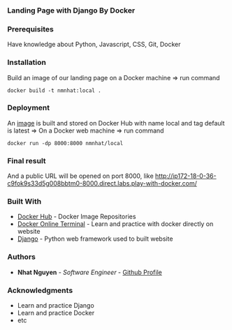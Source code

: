 ### Landing Page with Django By Docker 

### Prerequisites

Have knowledge about Python, Javascript, CSS, Git, Docker

### Installation

Build an image of our landing page on a Docker machine => run command
```
docker build -t nmnhat:local .
```
### Deployment

An [image](https://hub.docker.com/repository/docker/nmnhat/local) is built and stored on Docker Hub with name local and tag default is latest => On a Docker web machine => run command
```
docker run -dp 8000:8000 nmnhat/local
```
### Final result

And a public URL will be opened on port 8000, like http://ip172-18-0-36-c9fok9s33d5g008bbtm0-8000.direct.labs.play-with-docker.com/

### Built With

* [Docker Hub](https://hub.docker.com/) - Docker Image Repositories
* [Docker Online Terminal](https://labs.play-with-docker.com/) - Learn and practice with docker directly on website
* [Django](https://www.djangoproject.com/) - Python web framework used to built website

### Authors

* **Nhat Nguyen** - *Software Engineer* - [Github Profile](https://github.com/nnguyenminh)

### Acknowledgments

* Learn and practice Django
* Learn and practice Docker
* etc

